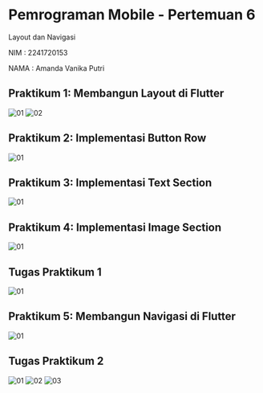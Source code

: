 # Pemrograman Mobile - Pertemuan 6

Layout dan Navigasi

NIM : 2241720153

NAMA : Amanda Vanika Putri

## Praktikum 1: Membangun Layout di Flutter
![01](../../week%206/docs/p1-01.png)
![02](../../week%206/docs/p1-02.png)

## Praktikum 2: Implementasi Button Row
![01](../../week%206/docs/p2.png)

## Praktikum 3: Implementasi Text Section
![01](../../week%206/docs/p3.png)

## Praktikum 4: Implementasi Image Section
![01](../../week%206/docs/p4.png)

## Tugas Praktikum 1
![01](../../week%206/docs/tugas-1.png)

## Praktikum 5: Membangun Navigasi di Flutter
![01](../../week%206/docs/p5.png)

## Tugas Praktikum 2
![01](../../week%206/docs/tugas-2-01.png)
![02](../../week%206/docs/tugas-2-02.png)
![03](../../week%206/docs/tugas-2-03.png)